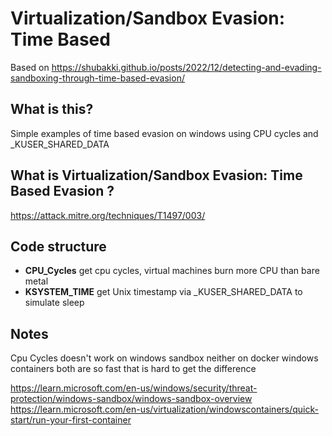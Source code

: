 # Virtualization/Sandbox Evasion: Time Based

Based on <https://shubakki.github.io/posts/2022/12/detecting-and-evading-sandboxing-through-time-based-evasion/>

## What is this?

Simple examples of time based evasion on windows using CPU cycles and _KUSER_SHARED_DATA

## What is Virtualization/Sandbox Evasion: Time Based Evasion ?

<https://attack.mitre.org/techniques/T1497/003/>

## Code structure

- **CPU_Cycles** get cpu cycles, virtual machines burn more CPU than bare metal
- **KSYSTEM_TIME** get Unix timestamp via _KUSER_SHARED_DATA to simulate sleep

## Notes

Cpu Cycles doesn't work on windows sandbox neither on docker windows containers both are so fast that is hard to get the difference

<https://learn.microsoft.com/en-us/windows/security/threat-protection/windows-sandbox/windows-sandbox-overview>
<https://learn.microsoft.com/en-us/virtualization/windowscontainers/quick-start/run-your-first-container>
